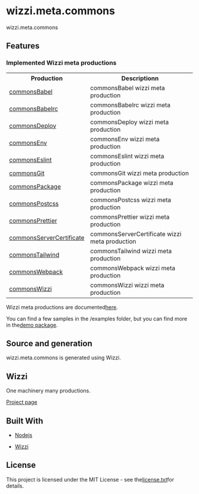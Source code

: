 # wizzi.meta.commons

wizzi.meta.commons

## Features
### Implemented Wizzi meta productions

<table>
<tr>
<th>Production</th>
<th>Descriptionn</th>
</tr>
<tr>
<td>
<a href https://github.com//wizzi.meta.commons/tree/master/.wizzi/ittf/lib/wizzi/productions/commonsBabel.wfproduction.ittf>commonsBabel</a><td>commonsBabel wizzi meta production</td>
</tr>
<tr>
<td>
<a href https://github.com//wizzi.meta.commons/tree/master/.wizzi/ittf/lib/wizzi/productions/commonsBabelrc.wfproduction.ittf>commonsBabelrc</a><td>commonsBabelrc wizzi meta production</td>
</tr>
<tr>
<td>
<a href https://github.com//wizzi.meta.commons/tree/master/.wizzi/ittf/lib/wizzi/productions/commonsDeploy.wfproduction.ittf>commonsDeploy</a><td>commonsDeploy wizzi meta production</td>
</tr>
<tr>
<td>
<a href https://github.com//wizzi.meta.commons/tree/master/.wizzi/ittf/lib/wizzi/productions/commonsEnv.wfproduction.ittf>commonsEnv</a><td>commonsEnv wizzi meta production</td>
</tr>
<tr>
<td>
<a href https://github.com//wizzi.meta.commons/tree/master/.wizzi/ittf/lib/wizzi/productions/commonsEslint.wfproduction.ittf>commonsEslint</a><td>commonsEslint wizzi meta production</td>
</tr>
<tr>
<td>
<a href https://github.com//wizzi.meta.commons/tree/master/.wizzi/ittf/lib/wizzi/productions/commonsGit.wfproduction.ittf>commonsGit</a><td>commonsGit wizzi meta production</td>
</tr>
<tr>
<td>
<a href https://github.com//wizzi.meta.commons/tree/master/.wizzi/ittf/lib/wizzi/productions/commonsPackage.wfproduction.ittf>commonsPackage</a><td>commonsPackage wizzi meta production</td>
</tr>
<tr>
<td>
<a href https://github.com//wizzi.meta.commons/tree/master/.wizzi/ittf/lib/wizzi/productions/commonsPostcss.wfproduction.ittf>commonsPostcss</a><td>commonsPostcss wizzi meta production</td>
</tr>
<tr>
<td>
<a href https://github.com//wizzi.meta.commons/tree/master/.wizzi/ittf/lib/wizzi/productions/commonsPrettier.wfproduction.ittf>commonsPrettier</a><td>commonsPrettier wizzi meta production</td>
</tr>
<tr>
<td>
<a href https://github.com//wizzi.meta.commons/tree/master/.wizzi/ittf/lib/wizzi/productions/commonsServerCertificate.wfproduction.ittf>commonsServerCertificate</a><td>commonsServerCertificate wizzi meta production</td>
</tr>
<tr>
<td>
<a href https://github.com//wizzi.meta.commons/tree/master/.wizzi/ittf/lib/wizzi/productions/commonsTailwind.wfproduction.ittf>commonsTailwind</a><td>commonsTailwind wizzi meta production</td>
</tr>
<tr>
<td>
<a href https://github.com//wizzi.meta.commons/tree/master/.wizzi/ittf/lib/wizzi/productions/commonsWebpack.wfproduction.ittf>commonsWebpack</a><td>commonsWebpack wizzi meta production</td>
</tr>
<tr>
<td>
<a href https://github.com//wizzi.meta.commons/tree/master/.wizzi/ittf/lib/wizzi/productions/commonsWizzi.wfproduction.ittf>commonsWizzi</a><td>commonsWizzi wizzi meta production</td>
</tr>
</table>



<p>Wizzi meta productions are documented<a href="https://stfnbssl.github.io/wizzi/docs/wizziplugins.html">here</a>.</p>



<p>You can find a few samples in the /examples folder, but you can find more in the<a href="https://github.com/wizzifactory/wizzi/tree/master/packages/wizzi-demo/.wizzi/ittf/examples/advanced/plugins">demo package</a>.</p>

## Source and generation
wizzi.meta.commons is generated using Wizzi.

## Wizzi

One machinery many productions.


<p><a href="https://stfnbssl.github.io/wizzi">Project page</a></p>

## Built With
* [Nodejs](https://nodejs.org)

* [Wizzi](https://github.com/stfnbssl/wizzi)


## License

<p>This project is licensed under the MIT License - see the<a href="license.txt">license.txt</a>for details.</p>

